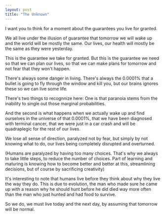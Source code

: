```yaml
---
layout: post
title: "The Unknown"
---
```


I want you to think for a moment about the guarantees you live for granted.

We all live under the illusion of guarantee that tomorrow we will wake up and the world will be mostly the same.
Our lives, our health will mostly be the same as they were yesterday.

This is the guarantee we take for granted. But this is the guarantee we need so that we can plan our lives, so that we can make plans for tomorrow and not fear that they won't happen.

There's always some danger in living. There's always the 0.0001% that a bullet is going to fly through the window and kill you, but our brains ignores these so we can live some life.

There's two things to recognnize here: 
One is that paranoia stems from the inability to single out those marginal probabilities.

And the second is what happens when we actually wake up and find ourselves in the universe of that 0.0001%, that we have been diagnosed with terminal cancer, that we were just in a car crash and will be quadraplegic for the rest of our lives. 

We lose all sense of direction, paralyzed not by fear, but simply by not knowing what to do, our lives being completely disrupted and overturned.

(Humans are paralyzed by having too many choices. That's why we always to take little steps, to reduce the number of choices. Part of learning and maturing is knowing how to become better and better at this, streamlining decisions, but of course by sacrificing creativity)

It's interesting to note that humans live before they think about why they live the way they do. This is due to evolution, the man who made sure he came up with a reason why he should hunt before he did died way more often than the man who just hunted and had food to survive.

So we do, we must live today and the next day, by assuming that tomorrow will be normal.
